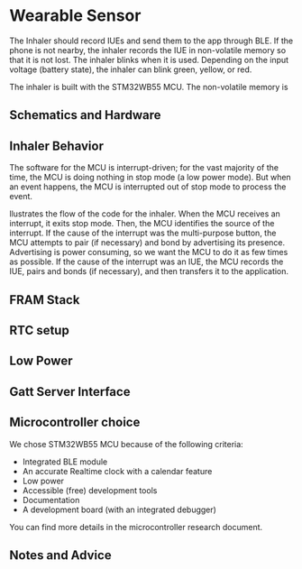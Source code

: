 # Wearable Sensor


The Inhaler should record IUEs and send them to the app through BLE. If the phone is not nearby, the inhaler records the IUE in non-volatile memory so that it is not lost. The inhaler blinks when it is used. Depending on the input voltage (battery state), the inhaler can blink green, yellow, or red.

The inhaler is built with the STM32WB55 MCU. The non-volatile memory is 

## Schematics and Hardware

## Inhaler Behavior

The software for the MCU is interrupt-driven; for the vast majority of the time, the MCU is doing nothing in stop mode (a low power mode). But when an event happens, the MCU is interrupted out of stop mode to process the event.

llustrates the flow of the code for the inhaler. When the MCU receives an interrupt, it exits stop mode. Then, the MCU identifies the source of the interrupt.
If the cause of the interrupt was the multi-purpose button, the MCU attempts to pair (if necessary) and bond by advertising its presence. Advertising is power consuming, so we want the MCU to do it as few times as possible. 
If the cause of the interrupt was an IUE, the MCU records the IUE, pairs and bonds (if necessary), and then transfers it to the application.

## FRAM Stack

## RTC setup

## Low Power

## Gatt Server Interface

## Microcontroller choice

We chose STM32WB55 MCU because of the following criteria:
- Integrated BLE module
- An accurate Realtime clock with a calendar feature
- Low power
- Accessible (free) development tools
- Documentation
- A development board (with an integrated debugger)

You can find more details in the microcontroller research document.

## Notes and Advice